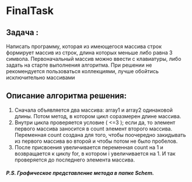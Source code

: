 # FinalTask
## Задача :
Написать программу, которая из имеющегося массива строк формирует массив из строк, длина которых меньше либо равна 3 символа. Первоначальный массив можно ввести с клавиатуры, либо задать на старте выполнения алгоритма. При решении не рекомендуется пользоваться коллекциями, лучше обойтись исключительно массивами
## Описание алгоритма решения:
1. Сначала объявляется два массива: array1 и array2 одинаковой длины. Потом метод, в котором цикл соразмерен длине массива. 
2. Внутри цикла проверяется условие ( <=3 ); если да, то элемент первого массива заносится в count элемент второго массива. Переменная count создана для того, чтобы поочередно закидывать из первого массива во второй и чтобы потом не было пробелов. 
3. После присвоения увеличивается переменная count на 1 и возвращается к циклу for, в котором i увеличивается на 1. И так проверяется до последнего элемента массива.
##### P.S. Графическое представление метода в папке Schem.